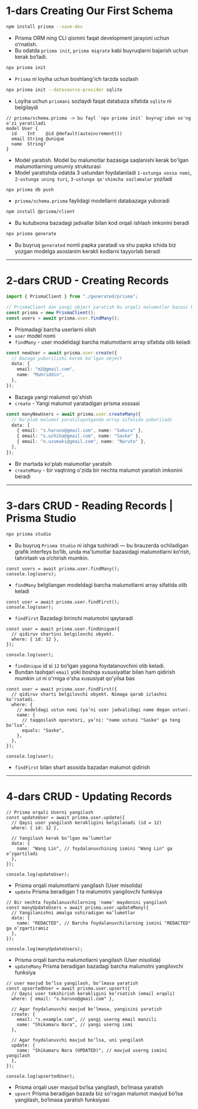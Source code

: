# **1-dars Creating Our First Schema**

```bash
npm install prisma --save-dev
```

- Prisma ORM ning CLI qismini faqat development jarayoni uchun o‘rnatish.
- Bu odatda `prisma init`, `prisma migrate` kabi buyruqlarni bajarish uchun kerak bo‘ladi.

```bash
npx prisma init
```

- `Prisma` ni loyiha uchun boshlang'ich tarzda sozlash

```bash
npx prisma init --datasource-provider sqlite

```

- Loyiha uchun `prismani` sozlaydi faqat databaza sifatida `sqlite` ni belgilaydi

```tsx
// prisma/schema.prisma -> bu fayl `npx prisma init` buyrug'idan so'ng o'zi yaratiladi
model User {
  id    Int    @id @default(autoincrement())
  email String @unique
  name  String?
}
```

- Model yaratish. Model bu malumotlar bazasiga saqlanishi kerak bo'lgan malumotlarning umumiy strukturasi
- Model yaratishda odatda 3 ustundan foydalaniladi `1-ustunga xossa nomi`, `2-ustunga uning turi`, `3-ustunga qo'shimcha sozlamalar` yoziladi

```bash
npx prisma db push
```

- `prisma/schema.prisma` faylidagi modellarni databazaga yuboradi

```bash
npm install @prisma/client
```

- Bu kutubxona bazadagi jadvallar bilan kod orqali ishlash imkonini beradi

```bash
npx prisma generate
```

- Bu buyruq `generated` nomli papka yaratadi va shu papka ichida biz yozgan modelga asoslanim kerakli kodlarni tayyorlab beradi

---

# **2-dars CRUD - Creating Records**

```ts
import { PrismaClient } from "./generated/prisma";

// PrismaClient dan yangi object yaratish bu orqali malumotlar bazasi bilan ishlanadi
const prisma = new PrismaClient();
const users = await prisma.user.findMany();
```

- Prismadagi barcha userlarni olish
- `user` model nomi
- `findMany` - user modelidagi barcha malumotlarni array sifatida olib keladi

```ts
const newUser = await prisma.user.create({
  // Bazaga yuborilishi kerak bo'lgan object
  data: {
    email: "m2@gmail.com",
    name: "Muhriddin",
  },
});
```

- Bazaga yangi malumot qo'shish
- `create` - Yangi malumot yaratadigan prisma xossasi

```ts
const manyNewUsers = await prisma.user.createMany({
  // Ko'plab malumot yaratilayotganda array sifatida yuboriladi
  data: [
    { email: "s.haruno@gmail.com", name: "Sakura" },
    { email: "s.uchiha@gmail.com", name: "Saske" },
    { email: "n.uzumaki@gmail.com", name: "Naruto" },
  ],
});
```

- Bir martada ko'plab malumotlar yaratsih
- `createMany` - bir vaqtning o'zida bir nechta malumot yaratish imkonini beradi

---

# **3-dars CRUD - Reading Records | Prisma Studio**

```bash
npx prisma studio
```

- Bu buyruq `Prisma Studio` ni ishga tushiradi — bu brauzerda ochiladigan grafik interfeys bo‘lib, unda ma'lumotlar bazasidagi malumotlarni ko‘rish, tahrirlash va o‘chirish mumkin.

```tsx
const users = await prisma.user.findMany();
console.log(users);
```

- `findMany` belgilangan modeldagi barcha malumotlarni array sifatida olib keladi

```tsx
const user = await prisma.user.findFirst();
console.log(user);
```

- `findFirst` Bazadagi birinchi malumotni qaytaradi

```tsx
const user = await prisma.user.findUnique({
  // qidiruv shartini belgilovchi obyekt.
  where: { id: 12 },
});

console.log(user);
```

- `findUnique` id si `12` bo‘lgan yagona foydalanuvchini olib keladi.
- Bundan tashqari `email` yoki boshqa xususiyatlar bilan ham qidirish mumkin `id` ni o'rniga o'sha xususiyat qo'yilsa bas

```tsx
const user = await prisma.user.findFirst({
  // qidiruv sharti belgilovchi obyekt. Nimaga qarab izlashni ko‘rsatadi.
  where: {
    // modeldagi ustun nomi (ya’ni user jadvalidagi name degan ustun).
    name: {
      // taqqoslash operatori, ya’ni: "name ustuni "Saske" ga teng bo‘lsa".
      equals: "Saske",
    },
  },
});

console.log(user);
```

- `findFirst` bilan shart asosida bazadan malumot qidirish

---

# **4-dars CRUD - Updating Records**

```tsx
// Prisma orqali Userni yangilash
const updateUser = await prisma.user.update({
  // Qaysi user yangilash kerakligini belgilanadi (id = 12)
  where: { id: 12 },

  // Yangilash kerak bo‘lgan ma’lumotlar
  data: {
    name: "Wang Lin", // foydalanuvchining ismini "Wang Lin" ga o‘zgartiladi
  },
});

console.log(updateUser);
```

- Prisma orqali malumotlarni yangilash (User misolida)
- `update` Prisma beradigan 1 ta malumotni yangilovchi funksiya

```tsx
// Bir nechta foydalanuvchilarning 'name' maydonini yangilash
const manyUpdateUsers = await prisma.user.updateMany({
  // Yangilanishni amalga oshiradigan ma’lumotlar
  data: {
    name: "REDACTED", // Barcha foydalanuvchilarning ismini "REDACTED" ga o‘zgartiramiz
  },
});

console.log(manyUpdateUsers);
```

- Prisma orqali barcha malumotlarni yangilash (User misolida)
- `updateMany` Prisma beradigan bazadagi barcha malumotni yangilovchi funksiya

```tsx
// user mavjud bo‘lsa yangilash, bo‘lmasa yaratish
const upsertedUser = await prisma.user.upsert({
  // Qaysi user tekshirish kerakligini ko‘rsatish (email orqali)
  where: { email: "s.haruno@gmail.com" },

  // Agar foydalanuvchi mavjud bo‘lmasa, yangisini yaratish
  create: {
    email: "s.example.com", // yangi userng email manzili
    name: "Shikamaru Nara", // yangi userng ismi
  },

  // Agar foydalanuvchi mavjud bo‘lsa, uni yangilash
  update: {
    name: "Shikamaru Nara (UPDATED)", // mavjud userng ismini yangilash
  },
});

console.log(upsertedUser);
```

- Prisma orqali user mavjud bo‘lsa yangilash, bo‘lmasa yaratish
- `upsert` Prisma beradigan bazada biz so'ragan malumot mavjud bo‘lsa yangilash, bo‘lmasa yaratish funksiyasi
